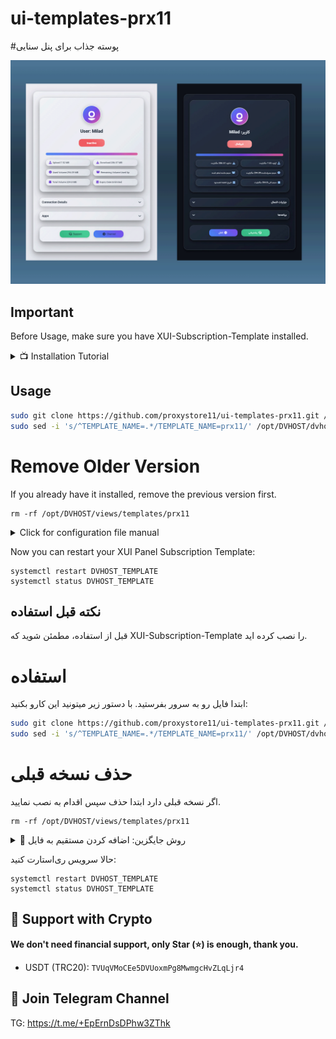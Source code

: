 # ui-templates-prx11
#پوسته جذاب برای پنل سنایی 
<p align="center">
  <a href="https://github.com/dev-ir/xui-templates-blackeyes" target="_blank" rel="noopener noreferrer">
    <img src="prx11.png" alt="SubPage screenshots" width="800" height="auto">
  </a>
</p>

## Important
Before Usage, make sure you have XUI-Subscription-Template installed.

<details>
  <summary>📺 Installation Tutorial</summary>
  <a href="https://www.youtube.com/watch?v=tUMck0_khRQ" target="_blank">
    <img src="https://img.youtube.com/vi/tUMck0_khRQ/0.jpg" alt="XUI Template Installation Guide">پ
  </a>
</details>

## Usage

```bash
sudo git clone https://github.com/proxystore11/ui-templates-prx11.git /opt/DVHOST/views/templates/blackeyes/
sudo sed -i 's/^TEMPLATE_NAME=.*/TEMPLATE_NAME=prx11/' /opt/DVHOST/dvhost.config
```

# Remove Older Version
If you already have it installed, remove the previous version first.
```
rm -rf /opt/DVHOST/views/templates/prx11
```

<details>
  <summary>Click for configuration file manual</summary>

```
nano /opt/DVHOST/dvhost.config
```
## Template name 
```
# Replace Template name 
TEMPLATE_NAME=prx11
```
</details>

Now you can restart your XUI Panel Subscription Template:
```
systemctl restart DVHOST_TEMPLATE
systemctl status DVHOST_TEMPLATE
```
## نکته قبل استفاده
قبل از استفاده، مطمئن شوید که XUI-Subscription-Template را نصب کرده اید.


# استفاده

ابتدا فایل رو به سرور بفرستید. با دستور زیر میتونید این کارو بکنید:

```bash
sudo git clone https://github.com/proxystore11/ui-templates-prx11.git /opt/DVHOST/views/templates/blackeyes/
sudo sed -i 's/^TEMPLATE_NAME=.*/TEMPLATE_NAME=prx11/' /opt/DVHOST/dvhost.config
```

# حذف نسخه قبلی
اگر نسخه قبلی دارد ابتدا حذف سپس اقدام به نصب نمایید.
```
rm -rf /opt/DVHOST/views/templates/prx11
```

<details>
  <summary>📝 روش جایگزین: اضافه کردن مستقیم به فایل</summary>

سپس دستور زیر وارد کنید تا وارد تنظیمات اصلی شوید
```
nano /opt/DVHOST/dvhost.config
```

حالا میبایست نام پوسته جایگزین پوسته پیشفرض کنید
```
# Replace Template name 
TEMPLATE_NAME=prx11
```
</details>

حالا سرویس ری‌استارت کنید:
```
systemctl restart DVHOST_TEMPLATE
systemctl status DVHOST_TEMPLATE
```

## 🙏 Support with Crypto 
**We don't need financial support, only Star (⭐) is enough, thank you.**
- USDT (TRC20): `TVUqVMoCEe5DVUoxmPg8MwmgcHvZLqLjr4`

## 📧 Join Telegram Channel
TG: https://t.me/+EpErnDsDPhw3ZThk
